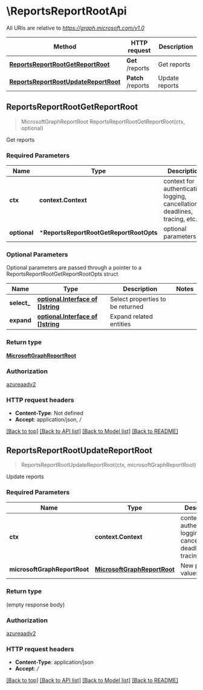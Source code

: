 # \ReportsReportRootApi

All URIs are relative to *https://graph.microsoft.com/v1.0*

Method | HTTP request | Description
------------- | ------------- | -------------
[**ReportsReportRootGetReportRoot**](ReportsReportRootApi.md#ReportsReportRootGetReportRoot) | **Get** /reports | Get reports
[**ReportsReportRootUpdateReportRoot**](ReportsReportRootApi.md#ReportsReportRootUpdateReportRoot) | **Patch** /reports | Update reports



## ReportsReportRootGetReportRoot

> MicrosoftGraphReportRoot ReportsReportRootGetReportRoot(ctx, optional)

Get reports

### Required Parameters


Name | Type | Description  | Notes
------------- | ------------- | ------------- | -------------
**ctx** | **context.Context** | context for authentication, logging, cancellation, deadlines, tracing, etc.
 **optional** | ***ReportsReportRootGetReportRootOpts** | optional parameters | nil if no parameters

### Optional Parameters

Optional parameters are passed through a pointer to a ReportsReportRootGetReportRootOpts struct


Name | Type | Description  | Notes
------------- | ------------- | ------------- | -------------
 **select_** | [**optional.Interface of []string**](string.md)| Select properties to be returned | 
 **expand** | [**optional.Interface of []string**](string.md)| Expand related entities | 

### Return type

[**MicrosoftGraphReportRoot**](microsoft.graph.reportRoot.md)

### Authorization

[azureaadv2](../README.md#azureaadv2)

### HTTP request headers

- **Content-Type**: Not defined
- **Accept**: application/json, */*

[[Back to top]](#) [[Back to API list]](../README.md#documentation-for-api-endpoints)
[[Back to Model list]](../README.md#documentation-for-models)
[[Back to README]](../README.md)


## ReportsReportRootUpdateReportRoot

> ReportsReportRootUpdateReportRoot(ctx, microsoftGraphReportRoot)

Update reports

### Required Parameters


Name | Type | Description  | Notes
------------- | ------------- | ------------- | -------------
**ctx** | **context.Context** | context for authentication, logging, cancellation, deadlines, tracing, etc.
**microsoftGraphReportRoot** | [**MicrosoftGraphReportRoot**](MicrosoftGraphReportRoot.md)| New property values | 

### Return type

 (empty response body)

### Authorization

[azureaadv2](../README.md#azureaadv2)

### HTTP request headers

- **Content-Type**: application/json
- **Accept**: */*

[[Back to top]](#) [[Back to API list]](../README.md#documentation-for-api-endpoints)
[[Back to Model list]](../README.md#documentation-for-models)
[[Back to README]](../README.md)

